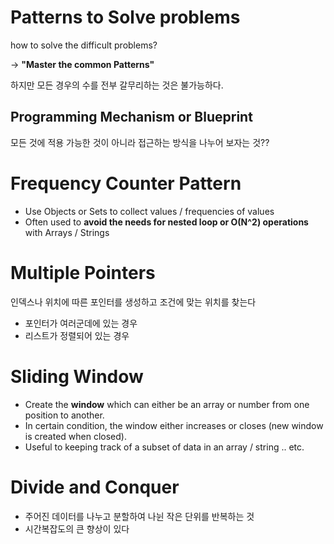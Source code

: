 # Patterns to Solve problems
how to solve the difficult problems?

-> **"Master the common Patterns"**

하지만 모든 경우의 수를 전부 갈무리하는 것은 불가능하다.

## Programming Mechanism or Blueprint
모든 것에 적용 가능한 것이 아니라 접근하는 방식을 나누어 보자는 것??

# Frequency Counter Pattern
- Use Objects or Sets to collect values / frequencies of values
- Often used to **avoid the needs for nested loop or O(N^2) operations** with Arrays / Strings

# Multiple Pointers
인덱스나 위치에 따른 포인터를 생성하고 조건에 맞는 위치를 찾는다

- 포인터가 여러군데에 있는 경우
- 리스트가 정렬되어 있는 경우

# Sliding Window
- Create the **window** which can either be an array or number from one position to another.
- In certain condition, the window either increases or closes (new window is created when closed).
- Useful to keeping track of a subset of data in an array / string .. etc.

# Divide and Conquer
- 주어진 데이터를 나누고 분할하여 나뉜 작은 단위를 반복하는 것
- 시간복잡도의 큰 향상이 있다